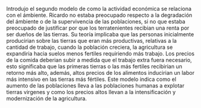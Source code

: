 Introdujo el segundo modelo de como la actividad económica se relaciona con el ámbiente. Ricardo no estaba preocupado respecto a la degradación del ámbiente o de la supervivencia de las poblaciones, si no que estaba preocupado de justificar por que los terratenientes recibian una renta por ser dueños de las tierras. 
Su teoría implicaba que las personas inicialmente producirian sobre las tierras que eran más productivas, relativas a la cantidad de trabajo, cuando la población creciera, la agricultura se expandiria hacia suelos menos fertiles requiriendo más trabajo. Los precios de la comida deberian subir a medida que el trabajo extra fuera necesario, esto significaba que las primeras tierras o las más fertiles recibirian un retorno más alto, además, altos precios de los alimentos inducirian un labor más intensivo en las tierras más fértiles.
Este modelo indica como el aumento de las poblaciones lleva a las poblaciones humanas a explotar tierras virgenes y como los precios altos llevan a la intensificación y modernización de la agricultura.